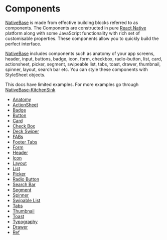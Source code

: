 # Components

[NativeBase](https://nativebase.io/) is made from effective building blocks referred to as components. The Components are constructed in pure [React Native](https://facebook.github.io/react-native/) platform along with some JavaScript functionality with rich set of customisable properties. These components allow you to quickly build the perfect interface.


[NativeBase](https://nativebase.io/) includes components such as anatomy of your app screens, header, input, buttons, badge, icon, form, checkbox, radio-button, list, card, actionsheet, picker, segment, swipeable list, tabs, toast, drawer, thumbnail, spinner, layout, search bar etc. You can style these components with StyleSheet objects.


This docs have limited examples. For more examples go through [NativeBase-KitchenSink](https://github.com/GeekyAnts/NativeBase-KitchenSink)<br/>


* [Anatomy](Components.md#anatomy-headref)
* [ActionSheet](Components.md#actionsheet-def-headref)
* [Badge](Components.md#Badge)
* [Button](Components.md#button-def-headref)
* [Card](Components.md#card-def-headref)
* [Check Box](Components.md#checkbox-headref)
* [Deck Swiper](Components.md#deckswiper-def-headref)
* [FABs](Components.md#fabs-def-headref)
* [Footer Tabs](Components.md#footer-tabs-def-headref)
* [Form](Components.md#Form)
* [Header](Components.md#header-def-headref)
* [Icon](Components.md#icon-def-headref)
* [Layout](Components.md#Layout)
* [List](Components.md#list-def-headref)
* [Picker](Components.md#picker-def-headref)
* [Radio Button](Components.md#radio-button-headref)
* [Search Bar](Components.md#search-bar-headref)
* [Segment](Components.md#segment-inside-header-headref)
* [Spinner](Components.md#Spinner)
* [Swipable List](Components.md#swipeable-multi-def-headref)
* [Tabs](Components.md#tabs-def-headref)
* [Thumbnail](Components.md#Thumbnail)
* [Toast](Components.md#toast-def-headref)
* [Typography](Components.md#Typography)
* [Drawer](Components.md#Drawer)
* [Ref](Components.md#ref-components-headref)
